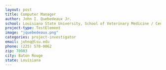 ```yaml
---
layout: post
title: Computer Manager
author: John I. Quebedeaux Jr.
school: Louisiana State University, School of Veterinary Medicine / Center for Computation and Technology
project-type: TestElement
image: "jquebedeaux.png"
categories: project-investigator
email: johnq@lsu.edu
phone: (225) 578-0062
zip: 70803
city: Baton Rouge
state: Louisiana
---
```


